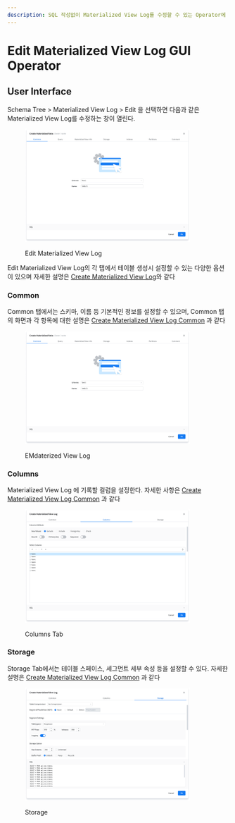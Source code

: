 ```yaml
---
description: SQL 작성없이 Materialized View Log를 수정할 수 있는 Operator에 대해 설명한다.
---
```


# Edit Materialized View Log GUI Operator

## User Interface

Schema Tree >  Materialized View Log > Edit 을 선택하면 다음과 같은 Materialized View Log를 수정하는 창이 열린다.&#x20;

<figure><img src="../../../../../.gitbook/assets/image (53).png" alt="" width="375"><figcaption><p>Edit Materialized View Log </p></figcaption></figure>

Edit Materialized View Log의 각 탭에서 테이블 생성시 설정할 수 있는 다양한 옵션이 있으며 자세한 설명은 [Create Materialized View Log](../create-gui-operator/create-materialized-view-log-gui-operator.md#user-interface)와 같다

### Common

Common 탭에서는 스키마, 이름 등 기본적인 정보를 설정할 수 있으며, Common 탭의 화면과 각 항목에 대한 설명은 [Create Materialized View Log Common](../create-gui-operator/create-materialized-view-log-gui-operator.md#common) 과 같다

<figure><img src="../../../../../.gitbook/assets/image (53).png" alt="" width="375"><figcaption><p>EMdaterized View Log</p></figcaption></figure>

### Columns&#x20;

Materialized View Log 에 기록할 컬럼을 설정한다. 자세한 사항은 [Create Materialized View Log Common](../create-gui-operator/create-materialized-view-log-gui-operator.md#columns) 과 같다

<figure><img src="../../../../../.gitbook/assets/image (60).png" alt="" width="375"><figcaption><p>Columns Tab</p></figcaption></figure>

### Storage

Storage Tab에서는 테이블 스페이스, 세그먼트 세부 속성 등을 설정할 수 있다. 자세한 설명은  [Create Materialized View Log Common](../create-gui-operator/create-materialized-view-log-gui-operator.md#storage) 과 같다

<figure><img src="../../../../../.gitbook/assets/image (131).png" alt="" width="375"><figcaption><p>Storage</p></figcaption></figure>
